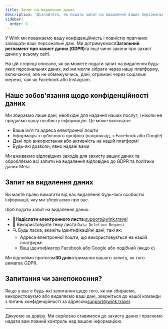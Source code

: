 ```yaml
---
title: Запит на видалення даних
description: 'Дізнайтеся, як подати запит на видалення ваших персональних даних на Wink.'
sidebar:
  order: 9
---
```

У Wink ми поважаємо вашу конфіденційність і повністю прагнемо захищати ваші персональні дані. Ми дотримуємося**Загальний регламент про захист даних (GDPR)**&#x442;а інші чинні закони про захист даних у всьому світі.

На цій сторінці описано, як ви можете подати запит на видалення будь-яких персональних даних, які ми могли зібрати через нашу платформу, включаючи, але не обмежуючись, дані, отримані через соціальні мережі, такі як Facebook або Instagram.

## Наше зобов'язання щодо конфіденційності даних

Ми збираємо лише дані, необхідні для надання наших послуг, і ніколи не продаємо вашу особисту інформацію. Це може включати:

* Ваше ім'я та адреса електронної пошти
* Інформація з публічного профілю (наприклад, з Facebook або Google)
* Дані про використання або активність на нашій платформі
* Будь-які дозволи, явно надані вами

Ми вживаємо відповідних заходів для захисту ваших даних та обробляємо всі запити на видалення відповідно до GDPR та політики даних Meta.

## Запит на видалення даних

Ви маєте право вимагати від нас видалення будь-якої особистої інформації, яку ми зберігаємо про вас.

Щоб подати запит на видалення даних:

* 📧**Надіслати електронного листа**:<support@wink.travel>
* 📝 Використовуйте тему листа:`Data Deletion Request`
* 🔍 Будь ласка, вкажіть ідентифікаційні дані, такі як:
  * Адреса електронної пошти, що використовується на нашій платформі
  * Ваш ідентифікатор Facebook або Google або подібний (якщо є)

Ми відповімо протягом**30 днів**отримання вашого запиту, як того вимагає GDPR.

## Запитання чи занепокоєння?

Якщо у вас є будь-які запитання щодо того, як ми збираємо, використовуємо або видаляємо ваші дані, зверніться до нашої команди з питань конфіденційності за адресою<support@wink.travel>.

***

Дякуємо за довіру. Ми серйозно ставимося до захисту даних і прагнемо надати вам повний контроль над вашою інформацією.

